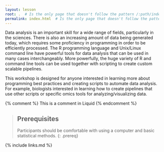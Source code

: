 ```yaml
---
layout: lesson
root: .  # Is the only page that doesn't follow the pattern /:path/index.html
permalink: index.html  # Is the only page that doesn't follow the pattern /:path/index.html
---
```

Data analysis is an important skill for a wide range of fields, particularly in the sciences. There is also an increasing amount of data being generated today, which requires some proficiency in programming in order to be efficiently processed. The R programming language and Unix/Linux command line have powerful tools for data analysis that can be used in many cases interchangeably. More powerfully, the huge variety of R and command line tools can be used together with scripting to create custom scalable pipelines.

This workshop is designed for anyone interested in learning more about programming best practices and creating scripts to automate data analysis. For example, biologists interested in learning how to create pipelines that use other scripts or specific omics tools for analyzing/visualizing data.

<!-- this is an html comment -->

{% comment %} This is a comment in Liquid {% endcomment %}

> ## Prerequisites
>
> Participants should be comfortable with using a computer and basic statistical methods. 
{: .prereq}

<!-- {% include syllabus.html %} -->

{% include links.md %}

